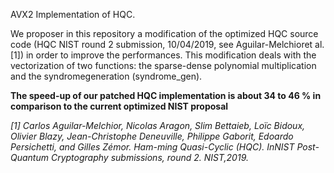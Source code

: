 AVX2 Implementation of HQC.

We proposer in this repository a modification of the optimized HQC source code (HQC NIST round 2 submission, 10/04/2019, see Aguilar-Melchioret al.[1]) in order to improve the performances.  This modification deals with the vectorization of two functions:  the sparse-dense polynomial  multiplication and  the  syndromegeneration (syndrome_gen). 

**The speed-up of our patched HQC implementation is about 34 to 46 % in comparison to the current optimized NIST proposal**

*[1]  Carlos Aguilar-Melchior, Nicolas Aragon, Slim Bettaieb, Loïc Bidoux, Olivier Blazy, Jean-Christophe Deneuville,  Philippe Gaborit,  Edoardo Persichetti,  and Gilles Zémor.   Ham-ming Quasi-Cyclic (HQC).  InNIST Post-Quantum Cryptography submissions, round 2. NIST,2019.*
